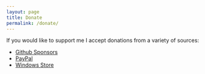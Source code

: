 ```yaml
---
layout: page
title: Donate
permalink: /donate/
---
```


If you would like to support me I accept donations from a variety of sources:

- [Github Sponsors](https://github.com/sponsors/TingPing)
- [PayPal](https://www.paypal.com/cgi-bin/webscr?cmd=_s-xclick&hosted_button_id=AUHBN4MDWNJAG)
- [Windows Store](https://www.microsoft.com/en-us/store/p/hexchat/9nrrbgttm4j2)
